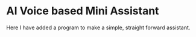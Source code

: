 # AI Voice based Mini Assistant
Here I have added a program to make a simple, straight forward assistant.
